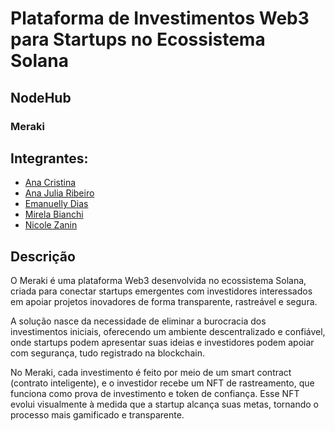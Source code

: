 # Plataforma de Investimentos Web3 para Startups no Ecossistema Solana

## NodeHub

### Meraki


## Integrantes:

- <a href="https://www.linkedin.com/in/ana-cristina-jardim/">Ana Cristina</a>
- <a href="https://www.linkedin.com/in/ana-júlia-ribeiro/">Ana Julia Ribeiro</a> 
- <a href="https://www.linkedin.com/in/emanuelly-dias-2a0480305/">Emanuelly Dias</a>
- <a href="https://www.linkedin.com/in/mirela-bianchi-608601254/">Mirela Bianchi</a>
- <a href="https://www.linkedin.com/in/nicolezanin/">Nicole Zanin</a>

## Descrição

O Meraki é uma plataforma Web3 desenvolvida no ecossistema Solana, criada para conectar startups emergentes com investidores interessados em apoiar projetos inovadores de forma transparente, rastreável e segura.

A solução nasce da necessidade de eliminar a burocracia dos investimentos iniciais, oferecendo um ambiente descentralizado e confiável, onde startups podem apresentar suas ideias e investidores podem apoiar com segurança, tudo registrado na blockchain.

No Meraki, cada investimento é feito por meio de um smart contract (contrato inteligente), e o investidor recebe um NFT de rastreamento, que funciona como prova de investimento e token de confiança. Esse NFT evolui visualmente à medida que a startup alcança suas metas, tornando o processo mais gamificado e transparente.

